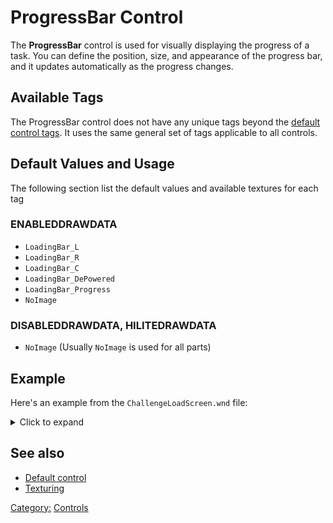 # ProgressBar Control

The **ProgressBar** control is used for visually displaying the progress of a task. You can define the position, size,
and appearance of the progress bar, and it updates automatically as the progress changes.

## Available Tags

The ProgressBar control does not have any unique tags beyond the [default control tags](/user.md).
It uses the same general set of tags applicable to all controls.

## Default Values and Usage

The following section list the default values and available textures for each tag

### ENABLEDDRAWDATA

* `LoadingBar_L`
* `LoadingBar_R`
* `LoadingBar_C`
* `LoadingBar_DePowered`
* `LoadingBar_Progress`
* `NoImage`

### DISABLEDDRAWDATA, HILITEDRAWDATA

* `NoImage` (Usually `NoImage` is used for all parts)

## Example

Here's an example from the `ChallengeLoadScreen.wnd` file:
<details>
<summary>Click to expand</summary>

```nasm
WINDOW
    WINDOWTYPE = PROGRESSBAR;
    SCREENRECT = UPPERLEFT: 39 565,
               BOTTOMRIGHT: 761 585,
               CREATIONRESOLUTION: 800 600;
    NAME = "ChallengeLoadScreen.wnd:ProgressLoad";
    STATUS = ENABLED+IMAGE;
    STYLE = PROGRESSBAR+MOUSETRACK;
    SYSTEMCALLBACK = "[None]";
    INPUTCALLBACK = "[None]";
    TOOLTIPCALLBACK = "[None]";
    DRAWCALLBACK = "[None]";
    FONT = NAME: "Times New Roman", SIZE: 14, BOLD: 0;
    HEADERTEMPLATE = "[NONE]";
    TOOLTIPTEXT = "Tooltip:LoadProgress";
    TOOLTIPDELAY = -1;
    TEXTCOLOR = ENABLED:  254 254 254 255, ENABLEDBORDER:  0 0 0 255,
              DISABLED: 192 192 192 255, DISABLEDBORDER: 64 64 64 255,
              HILITE:   128 128 255 255, HILITEBORDER:   0 0 128 255;
    ENABLEDDRAWDATA = IMAGE: LoadingBar_L, COLOR: 255 0 0 255, BORDERCOLOR: 255 128 128 255,
                    IMAGE: LoadingBar_R, COLOR: 255 255 255 0, BORDERCOLOR: 255 255 255 0,
                    IMAGE: LoadingBar_C, COLOR: 255 255 255 0, BORDERCOLOR: 255 255 255 0,
                    IMAGE: NoImage, COLOR: 255 255 255 0, BORDERCOLOR: 255 255 255 0,
                    IMAGE: NoImage, COLOR: 47 55 168 255, BORDERCOLOR: 254 254 254 255,
                    IMAGE: LoadingBar_DePowered, COLOR: 255 255 255 0, BORDERCOLOR: 255 255 255 0,
                    IMAGE: LoadingBar_Progress, COLOR: 255 255 255 0, BORDERCOLOR: 255 255 255 0,
                    IMAGE: NoImage, COLOR: 255 255 255 0, BORDERCOLOR: 255 255 255 0,
                    IMAGE: NoImage, COLOR: 255 255 255 0, BORDERCOLOR: 255 255 255 0;
    DISABLEDDRAWDATA = IMAGE: NoImage, COLOR: 64 64 64 255, BORDERCOLOR: 192 192 192 255,
                     IMAGE: NoImage, COLOR: 255 255 255 0, BORDERCOLOR: 255 255 255 0,
                     IMAGE: NoImage, COLOR: 255 255 255 0, BORDERCOLOR: 255 255 255 0,
                     IMAGE: NoImage, COLOR: 255 255 255 0, BORDERCOLOR: 255 255 255 0,
                     IMAGE: NoImage, COLOR: 192 192 192 255, BORDERCOLOR: 254 254 254 255,
                     IMAGE: NoImage, COLOR: 255 255 255 0, BORDERCOLOR: 255 255 255 0,
                     IMAGE: NoImage, COLOR: 255 255 255 0, BORDERCOLOR: 255 255 255 0,
                     IMAGE: NoImage, COLOR: 255 255 255 0, BORDERCOLOR: 255 255 255 0,
                     IMAGE: NoImage, COLOR: 255 255 255 0, BORDERCOLOR: 255 255 255 0;
    HILITEDRAWDATA = IMAGE: NoImage, COLOR: 0 255 0 255, BORDERCOLOR: 0 128 0 255,
                   IMAGE: NoImage, COLOR: 255 255 255 0, BORDERCOLOR: 255 255 255 0,
                   IMAGE: NoImage, COLOR: 255 255 255 0, BORDERCOLOR: 255 255 255 0,
                   IMAGE: NoImage, COLOR: 255 255 255 0, BORDERCOLOR: 255 255 255 0,
                   IMAGE: NoImage, COLOR: 47 55 168 255, BORDERCOLOR: 254 254 254 255,
                   IMAGE: NoImage, COLOR: 255 255 255 0, BORDERCOLOR: 255 255 255 0,
                   IMAGE: NoImage, COLOR: 255 255 255 0, BORDERCOLOR: 255 255 255 0,
                   IMAGE: NoImage, COLOR: 255 255 255 0, BORDERCOLOR: 255 255 255 0,
                   IMAGE: NoImage, COLOR: 255 255 255 0, BORDERCOLOR: 255 255 255 0;
END
```

</details>

## See also

* [Default control](user.md)
* [Texturing](../texturing.md)

[Category:](../Categories.md) [Controls](../Controls.md)

